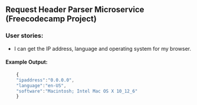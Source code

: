 ## Request Header Parser Microservice (Freecodecamp Project)

### User stories:

* I can get the IP address, language and operating system for my browser.

#### Example Output:

```javascript
	{
	"ipaddress":"0.0.0.0",
	"language":"en-US",
	"software":"Macintosh; Intel Mac OS X 10_12_6"
	}

```
